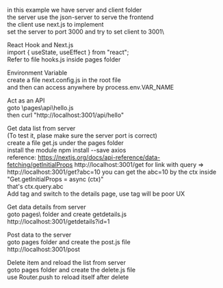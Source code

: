 in this example we have server and client folder\
the server use the json-server to serve the frontend\
the client use next.js to implement\
set the server to port 3000 and try to set client to 3001\


React Hook and Next.js\
import { useState, useEffect } from "react";\
Refer to file hooks.js inside pages folder

Environment Variable\
create a file next.config.js in the root file\
and then can access anywhere by process.env.VAR_NAME

Act as an API\
goto \pages\api\hello.js\
then curl "http://localhost:3001/api/hello"

Get data list from server\
(To test it, plase make sure the server port is correct)\
create a file get.js under the pages folder\
install the module npm install --save axios\
reference: https://nextjs.org/docs/api-reference/data-fetching/getInitialProps
http://localhost:3001/get
for link with query => http://localhost:3001/get?abc=10
you can get the abc=10 by the ctx inside "Get.getInitialProps = async (ctx)"\
that's ctx.query.abc\
Add <Link> tag and switch to the details page, use <a> tag will be poor UX

Get data details from server\
goto pages\ folder and create getdetails.js\
http://localhost:3001/getdetails?id=1

Post data to the server\
goto pages folder and create the post.js file\
http://localhost:3001/post

Delete item and reload the list from server\
goto pages folder and create the delete.js file\
use Router.push to reload itself after delete
